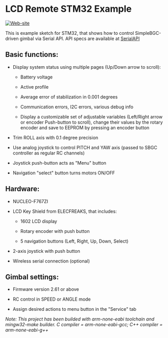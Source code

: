 LCD Remote STM32 Example
==========================================
[![Web-site](https://www.basecamelectronics.com/img/logo.basecam.onwhite.png)](https://www.basecamelectronics.com)

This is example sketch for STM32, that shows how to control
SimpleBGC-driven gimbal via Serial API. API specs are available at
[SerialAPI](http://www.basecamelectronics.com/serialapi/)

## Basic functions:

- Display system status using multiple pages (Up/Down arrow to scroll):

	- Battery voltage
	
	- Active profile
	
	- Average error of stabilization in 0.001 degrees
	
	- Communication errors, I2C errors, various debug info
	
	- Display a customizable set of adjustable variables (Left/Right arrow or encoder Push-button to scroll),
			change their values by the rotary encoder and save to EEPROM by pressing an encoder button
			
- Trim ROLL axis with 0.1 degree precision

- Use analog joystick to control PITCH and YAW axis (passed to SBGC controller as regular RC channels)

- Joystick push-button acts as "Menu" button

- Navigation "select" button turns motors ON/OFF

## Hardware:

- NUCLEO-F767ZI

- LCD Key Shield from ELECFREAKS, that includes:

	- 1602 LCD display
	
	- Rotary encoder with push button
	
	- 5 navigation buttons (Left, Right, Up, Down, Select)
	
- 2-axis joystick with push button

- Wireless serial connection (optional)

## Gimbal settings:

- Firmware version 2.61 or above

- RC control in SPEED or ANGLE mode

- Assign desired actions to menu button in the "Service" tab

*Note: This project has been builded with arm-none-eabi toolchain and mingw32-make builder.*
*C compiler = arm-none-eabi-gcc; C++ compiler = arm-none-eabi-g++*
